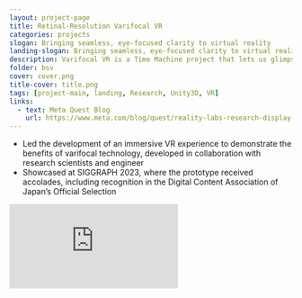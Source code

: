 ```yaml
---
layout: project-page
title: Retinal-Resolution Varifocal VR
categories: projects
slogan: Bringing seamless, eye-focused clarity to virtual reality
landing-slogan: Bringing seamless, eye-focused clarity to virtual reality
description: Varifocal VR is a Time Machine project that lets us glimpse the future of immersive experiences with dynamic focus adjustment, aligning perfectly with our eyes’ natural vision
folder: bsv
cover: cover.png
title-cover: title.png
tags: [project-main, landing, Research, Unity3D, VR]
links:
  - text: Meta Quest Blog
    url: https://www.meta.com/blog/quest/reality-labs-research-display-systems-siggraph-2023-butterscotch-varifocal-flamera/
---
```

<ul>
 <li>Led the development of an immersive VR experience to demonstrate the benefits of varifocal technology, developed in collaboration with research scientists and engineer</li>
 <li>Showcased at SIGGRAPH 2023, where the prototype received accolades, including recognition in the Digital Content Association of Japan’s Official Selection</li>
 </ul>
 <div class="columns">
    <div class="column">
        <div class="video-container">
        <iframe src="https://www.youtube.com/embed/WS3EY_kBawo" frameborder="0" webkitallowfullscreen mozallowfullscreen allowfullscreen></iframe>
        </div>
    </div>
</div>